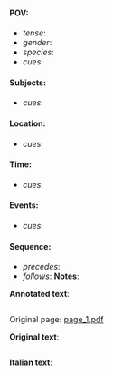 #### POV: 
  - *tense*:
  - *gender*:
  - *species*:
  - *cues*:
#### Subjects:
  - *cues*:
#### Location:
  - *cues*:
#### Time:
  - *cues*:
#### Events:
  - *cues*:
#### Sequence:
  - *precedes*: 
  - *follows*:
**Notes**:


**Annotated text**:
```
```

Original page:
[page_1.pdf](https://github.com/vigji/cainjb/blob/main/source_material/pages/page_1.pdf)


**Original text**:
```
```

**Italian text**:
```
```


